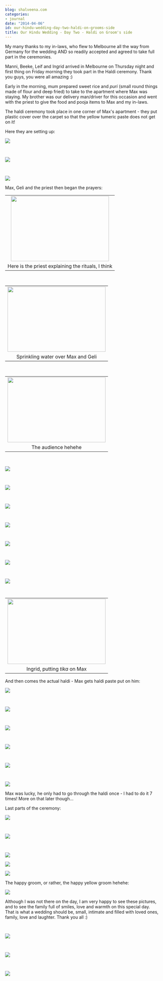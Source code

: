 ```yaml
---
blog: shalveena.com
categories:
- journal
date: "2014-04-06"
id: our-hindu-wedding-day-two-haldi-on-grooms-side
title: Our Hindu Wedding - Day Two - Haldi on Groom's side
---
```


My many thanks to my in-laws, who flew to Melbourne all the way from Germany for the wedding AND so readily accepted and agreed to take full part in the ceremonies.

Manni, Beeke, Leif and Ingrid arrived in Melbourne on Thursday night and first thing on Friday morning they took part in the Haldi ceremony. Thank you guys, you were all amazing :)

Early in the morning, mum prepared sweet rice and _puri_ (small round things made of flour and deep fried) to take to the apartment where Max was staying. My brother was our delivery man/driver for this occasion and went with the priest to give the food and pooja items to Max and my in-laws.

The haldi ceremony took place in one corner of Max's apartment - they put plastic cover over the carpet so that the yellow tumeric paste does not get on it!

Here they are setting up:

[![](images/0bbfc-dsc_0559.jpg)](https://shalveena.files.wordpress.com/2014/04/0bbfc-dsc_0559.jpg)

 

[![](images/6c749-dsc_0562.jpg)](https://shalveena.files.wordpress.com/2014/04/6c749-dsc_0562.jpg)

 

[![](images/62092-dsc_0561.jpg)](https://shalveena.files.wordpress.com/2014/04/62092-dsc_0561.jpg)

Max, Geli and the priest then began the prayers:

<table class="tr-caption-container" style="margin-left:auto;margin-right:auto;text-align:center;" cellspacing="0" cellpadding="0" align="center"><tbody><tr><td style="text-align:center;"><a style="margin-left:auto;margin-right:auto;" href="https://shalveena.files.wordpress.com/2014/04/29220-dsc_0566.jpg"><img src="images/29220-dsc_0566.jpg" width="320" height="212" border="0"></a></td></tr><tr><td class="tr-caption" style="text-align:center;">Here is the priest explaining the rituals, I think</td></tr></tbody></table>

 

<table class="tr-caption-container" style="margin-left:auto;margin-right:auto;text-align:center;" cellspacing="0" cellpadding="0" align="center"><tbody><tr><td style="text-align:center;"><a style="margin-left:auto;margin-right:auto;" href="https://shalveena.files.wordpress.com/2014/04/86f48-dsc_0568.jpg"><img src="images/86f48-dsc_0568.jpg" width="320" height="212" border="0"></a></td></tr><tr><td class="tr-caption" style="text-align:center;">Sprinkling water over Max and Geli</td></tr></tbody></table>

 

<table class="tr-caption-container" style="margin-left:auto;margin-right:auto;text-align:center;" cellspacing="0" cellpadding="0" align="center"><tbody><tr><td style="text-align:center;"><a style="margin-left:auto;margin-right:auto;" href="https://shalveena.files.wordpress.com/2014/04/61881-dsc_0573.jpg"><img src="images/61881-dsc_0573.jpg" width="320" height="212" border="0"></a></td></tr><tr><td class="tr-caption" style="text-align:center;">The audience hehehe</td></tr></tbody></table>

 

[![](images/91eb4-dsc_0575.jpg)](https://shalveena.files.wordpress.com/2014/04/91eb4-dsc_0575.jpg)

 

[![](images/cf79d-dsc_0576.jpg)](https://shalveena.files.wordpress.com/2014/04/cf79d-dsc_0576.jpg)

 

[![](images/869ab-dsc_0590.jpg)](https://shalveena.files.wordpress.com/2014/04/869ab-dsc_0590.jpg)

 

[![](images/6fed5-dsc_0606.jpg)](https://shalveena.files.wordpress.com/2014/04/6fed5-dsc_0606.jpg)

 

[![](images/ec21f-dsc_0615.jpg)](https://shalveena.files.wordpress.com/2014/04/ec21f-dsc_0615.jpg)

 

[![](images/14503-dsc_0617.jpg)](https://shalveena.files.wordpress.com/2014/04/14503-dsc_0617.jpg)

 

[![](images/52811-dsc_0619.jpg)](https://shalveena.files.wordpress.com/2014/04/52811-dsc_0619.jpg)

 

<table class="tr-caption-container" style="margin-left:auto;margin-right:auto;text-align:center;" cellspacing="0" cellpadding="0" align="center"><tbody><tr><td style="text-align:center;"><a style="margin-left:auto;margin-right:auto;" href="https://shalveena.files.wordpress.com/2014/04/d07bd-dsc_0620.jpg"><img src="images/d07bd-dsc_0620.jpg" width="320" height="212" border="0"></a></td></tr><tr><td class="tr-caption" style="text-align:center;">Ingrid, putting <i>tika</i>&nbsp;on Max</td></tr></tbody></table>

And then comes the actual haldi - Max gets haldi paste put on him:

[![](images/996cb-dsc_0623.jpg)](https://shalveena.files.wordpress.com/2014/04/996cb-dsc_0623.jpg)

 

[![](images/2f050-dsc_0626.jpg)](https://shalveena.files.wordpress.com/2014/04/2f050-dsc_0626.jpg)

 

[![](images/c5695-dsc_0629.jpg)](https://shalveena.files.wordpress.com/2014/04/c5695-dsc_0629.jpg)

 

[![](images/c7085-dsc_0635.jpg)](https://shalveena.files.wordpress.com/2014/04/c7085-dsc_0635.jpg)

 

[![](images/7ea92-dsc_0637.jpg)](https://shalveena.files.wordpress.com/2014/04/7ea92-dsc_0637.jpg)

 

[![](images/cf628-dsc_0640.jpg)](https://shalveena.files.wordpress.com/2014/04/cf628-dsc_0640.jpg)

Max was lucky, he only had to go through the haldi once - I had to do it 7 times! More on that later though...

Last parts of the ceremony:

[![](images/61f98-dsc_0647.jpg)](https://shalveena.files.wordpress.com/2014/04/61f98-dsc_0647.jpg)

 

[![](images/30e02-dsc_0649.jpg)](https://shalveena.files.wordpress.com/2014/04/30e02-dsc_0649.jpg)

 

[![](images/7c33c-dsc_0654.jpg)](https://shalveena.files.wordpress.com/2014/04/7c33c-dsc_0654.jpg)

[![](images/54e54-dsc_0667.jpg)](https://shalveena.files.wordpress.com/2014/04/54e54-dsc_0667.jpg)

[![](images/6257b-img_2299.jpg)](https://shalveena.files.wordpress.com/2014/04/6257b-img_2299.jpg)

The happy groom, or rather, the happy yellow groom hehehe:

[![](images/a44a7-dsc_0658.jpg)](https://shalveena.files.wordpress.com/2014/04/a44a7-dsc_0658.jpg)

Although I was not there on the day, I am very happy to see these pictures, and to see the family full of smiles, love and warmth on this special day. That is what a wedding should be, small, intimate and filled with loved ones, family, love and laughter. Thank you all :)

 

[![](images/7f221-dsc_0675.jpg)](https://shalveena.files.wordpress.com/2014/04/7f221-dsc_0675.jpg)

 

[![](images/61ed6-dsc_0677.jpg)](https://shalveena.files.wordpress.com/2014/04/61ed6-dsc_0677.jpg)

 

[![](images/81de0-dsc_0685.jpg)](https://shalveena.files.wordpress.com/2014/04/81de0-dsc_0685.jpg)

